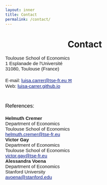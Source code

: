 ```yaml
---
layout: inner
title: Contact
permalink: /contact/
---
```


<head>
<link rel="shortcut icon" type="image/png" href="/favicon2.png">
</head>

# <center> Contact </center>

<div style="font-size:15px;font-family: 'Source Sans Pro', sans-serif"> Toulouse School of Economics </div>
<div style="font-size:15px;font-family: 'Source Sans Pro', sans-serif"> 1 Esplanade de l'Université </div>
<div style="font-size:15px;font-family: 'Source Sans Pro', sans-serif; margin-bottom: 20px;">  31080, Toulouse (France) </div>
<div style="font-size:15px;font-family: 'Source Sans Pro', sans-serif"> E-mail: <a style="color: #081b88" href= "mailto:luisa.carrer@tse-fr.eu">luisa.carrer@tse-fr.eu &#9993;</a> </div>
<div style="font-size:15px;font-family: 'Source Sans Pro', sans-serif"> Web: <a style="color: #081b88" href="https://luisa-carrer.github.io">luisa-carrer.github.io</a> </div>

<p>&nbsp;
</p>

<div style="font-size: 17px; color: black;font-family: 'Source Sans Pro', sans-serif; margin-bottom: 20px;">References:</div>

<div class="row">
    <div class="col-md-3" style="font-size:15px;font-family: 'Source Sans Pro', sans-serif">
        <strong>Helmuth Cremer</strong>
        <div>Department of Economics</div>
        <div>Toulouse School of Economics</div>
        <div><a style="color: #081b88" href="mailto:helmuth.cremer@tse-fr.eu">helmuth.cremer@tse-fr.eu</a></div>
    </div>
    <div class="col-md-3" style="font-size:15px;font-family: 'Source Sans Pro', sans-serif">
        <strong>Victor Gay</strong>
        <div>Department of Economics</div>
        <div>Toulouse School of Economics</div>
        <div><a style="color: #081b88" href="mailto:victor.gay@tse-fr.eu">victor.gay@tse-fr.eu</a></div>
    </div>
    <div class="col-md-3" style="font-size:15px;font-family: 'Source Sans Pro', sans-serif">
        <strong>Alessandra Voena</strong>
        <div>Department of Economics</div>
        <div>Stanford University</div>
        <div><a style="color: #081b88" href="mailto:avoena@stanford.edu">avoena@stanford.edu</a></div>
    </div>
    <div class="col-md-3"></div>  <!-- Empty Space -->
</div>









